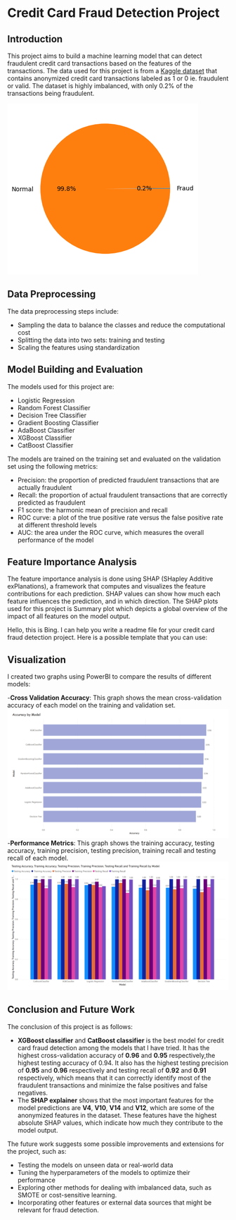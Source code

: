 # Credit Card Fraud Detection Project

## Introduction
This project aims to build a machine learning model that can detect fraudulent credit card transactions based on the features of the transactions. The data used for this project is from a [Kaggle dataset](https://www.kaggle.com/datasets/mlg-ulb/creditcardfraud) that contains anonymized credit card transactions labeled as 1 or 0 ie. fraudulent or valid. The dataset is highly imbalanced, with only 0.2% of the transactions being fraudulent.

<img src="https://github.com/Farah-DeebaJ/CreditCardFraudDetection/blob/main/distribution.png">


## Data Preprocessing
The data preprocessing steps include:

- Sampling the data to balance the classes and reduce the computational cost
- Splitting the data into two sets: training and testing
- Scaling the features using standardization

## Model Building and Evaluation
The models used for this project are:

- Logistic Regression
- Random Forest Classifier
- Decision Tree Classifier
- Gradient Boosting Classifier
- AdaBoost Classifier
- XGBoost Classifier
- CatBoost Classifier

The models are trained on the training set and evaluated on the validation set using the following metrics:

- Precision: the proportion of predicted fraudulent transactions that are actually fraudulent
- Recall: the proportion of actual fraudulent transactions that are correctly predicted as fraudulent
- F1 score: the harmonic mean of precision and recall
- ROC curve: a plot of the true positive rate versus the false positive rate at different threshold levels
- AUC: the area under the ROC curve, which measures the overall performance of the model

## Feature Importance Analysis
The feature importance analysis is done using SHAP (SHapley Additive exPlanations), a framework that computes and visualizes the feature contributions for each prediction. SHAP values can show how much each feature influences the prediction, and in which direction. The SHAP plots used for this project is Summary plot which depicts a global overview of the impact of all features on the model output.

Hello, this is Bing. I can help you write a readme file for your credit card fraud detection project. Here is a possible template that you can use:

## Visualization

I created two graphs using PowerBI to compare the results of different models:

-**Cross Validation Accuracy**: This graph shows the mean cross-validation accuracy of each model on the training and validation set.
<img src="https://github.com/Farah-DeebaJ/CreditCardFraudDetection/blob/main/Accuracy.png">
-**Performance Metrics**: This graph shows the training accuracy, testing accuracy, training precision, testing precision, training recall and testing recall of each model.
<img src="https://github.com/Farah-DeebaJ/CreditCardFraudDetection/blob/main/Performance.png">


## Conclusion and Future Work
The conclusion of this project is as follows:
- **XGBoost classifier** and **CatBoost classifier** is the best model for credit card fraud detection among the models that I have tried. It has the highest cross-validation accuracy of **0.96** and **0.95** respectively,the highest testing accuracy of 0.94. It also has the highest testing precision of **0.95** and **0.96** respectively and testing recall of **0.92** and **0.91** respectively, which means that it can correctly identify most of the fraudulent transactions and minimize the false positives and false negatives. 
- The **SHAP explainer** shows that the most important features for the model predictions are **V4**, **V10**, **V14** and **V12**, which are some of the anonymized features in the dataset. These features have the highest absolute SHAP values, which indicate how much they contribute to the model output.

The future work suggests some possible improvements and extensions for the project, such as:
- Testing the models on unseen data or real-world data
- Tuning the hyperparameters of the models to optimize their performance
- Exploring other methods for dealing with imbalanced data, such as SMOTE or cost-sensitive learning.
- Incorporating other features or external data sources that might be relevant for fraud detection.
